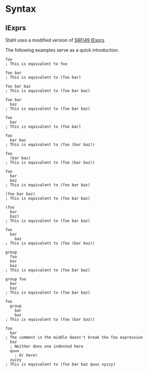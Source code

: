 Syntax
======

IExprs
------

Stahl uses a modified version of [SRFI49 IExprs](https://srfi.schemers.org/srfi-49/srfi-49.html).

The following examples serve as a quick introduction.

```stahl
foo
; This is equivalent to foo

foo bar
; This is equivalent to (foo bar)

foo bar baz
; This is equivalent to (foo bar baz)

foo bar
  baz
; This is equivalent to (foo bar baz)

foo
  bar
; This is equivalent to (foo bar)

foo
  bar baz
; This is equivalent to (foo (bar baz))

foo
  (bar baz)
; This is equivalent to (foo (bar baz))

foo
  bar
  baz
; This is equivalent to (foo bar baz)

(foo bar baz)
; This is equivalent to (foo bar baz)

(foo
  bar
  baz)
; This is equivalent to (foo bar baz)

foo
  bar
    baz
; This is equivalent to (foo (bar baz))

group
  foo
  bar
  baz
; This is equivalent to (foo bar baz)

group foo
  bar
  baz
; This is equivalent to (foo bar baz)

foo
  group 
    bar
    baz
; This is equivalent to (foo (bar baz))

foo
  bar
; The comment in the middle doesn't break the foo expression
  baz
  ; Neither does one indented here
  quux
    ; Or here!
  xyzzy
; This is equivalent to (foo bar baz quux xyzzy)
```

